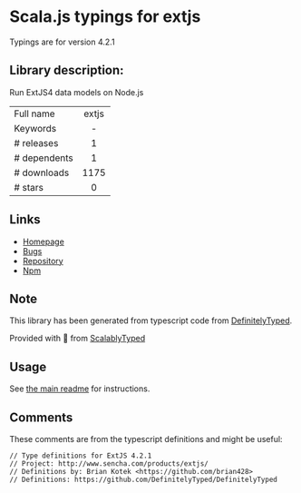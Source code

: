 
# Scala.js typings for extjs

Typings are for version 4.2.1

## Library description:
Run ExtJS4 data models on Node.js

|                    |                 |
| ------------------ | :-------------: |
| Full name          | extjs |
| Keywords           | - |
| # releases         | 1 |
| # dependents       | 1 |
| # downloads        | 1175 |
| # stars            | 0 |

## Links
- [Homepage](https://github.com/egorfine/node-extjs#readme)
- [Bugs](http://github.com/egorFiNE/node-extjs/issues)
- [Repository](https://github.com/egorfine/node-extjs)
- [Npm](https://www.npmjs.com/package/extjs)
    


## Note
This library has been generated from typescript code from [DefinitelyTyped](https://definitelytyped.org).

Provided with :purple_heart: from [ScalablyTyped](https://github.com/oyvindberg/ScalablyTyped)

## Usage
See [the main readme](../../readme.md) for instructions.

## Comments

These comments are from the typescript definitions and might be useful:
```
// Type definitions for ExtJS 4.2.1
// Project: http://www.sencha.com/products/extjs/
// Definitions by: Brian Kotek <https://github.com/brian428>
// Definitions: https://github.com/DefinitelyTyped/DefinitelyTyped

```

